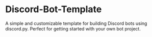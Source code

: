 # Discord-Bot-Template
A simple and customizable template for building Discord bots using discord.py. Perfect for getting started with your own bot project.
